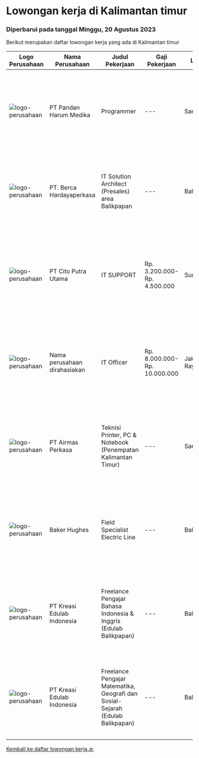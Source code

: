 
  # Lowongan kerja di Kalimantan timur

  ### Diperbarui pada tanggal Minggu, 20 Agustus 2023

  Berikut merupakan daftar lowongan kerja yang ada di Kalimantan timur

  |Logo Perusahaan | Nama Perusahaan | Judul Pekerjaan | Gaji Pekerjaan | Lokasi | Deskripsi | Tanggal diunggah | Pranala |
  | -------------- | --------------- | --------------- | --------- | --------- | -------------- | ------- | ----------- |
  |![logo-perusahaan](https://image-service-cdn.seek.com.au/ca14b774bc8d77f6b3bbd6acd6f5f40bb16d13d3/ee4dce1061f3f616224767ad58cb2fc751b8d2dc)|PT Pandan Harum Medika|Programmer|---|Samarinda|Menguasai SQL Language Menguasai PHP, Java Script, JSON Memahami penggunaan composer dan laravel Memahami penggunaan SIMRS Khanza (Nilai Tambah)...|Jumat, 18 Agustus 2023|https://www.jobstreet.co.id/id/job/programmer-4441073?token=0~4d735077-c9c6-46b6-9335-0a52c596fa5a&sectionRank=1&jobId=jobstreet-id-job-4441073|
|![logo-perusahaan](https://image-service-cdn.seek.com.au/6a76252207cfed561e664c874d4631f4aefd8409/ee4dce1061f3f616224767ad58cb2fc751b8d2dc)|PT. Berca Hardayaperkasa|IT Solution Architect (Presales) area Balikpapan|---|Balikpapan|Job Description: Assessment for customer current pain point, business objective and IT requirement. Design IT Infrastructure for Server, Storage,...|Rabu, 09 Agustus 2023|https://www.jobstreet.co.id/id/job/it-solution-architect-presales-area-balikpapan-4432436?token=0~4d735077-c9c6-46b6-9335-0a52c596fa5a&sectionRank=2&jobId=jobstreet-id-job-4432436|
|![logo-perusahaan](https://image-service-cdn.seek.com.au/b6696f0c3490414d51eb6218926f20bd40e1390e/ee4dce1061f3f616224767ad58cb2fc751b8d2dc)|PT Cito Putra Utama|IT SUPPORT|Rp. 3.200.000-Rp. 4.500.000|Surabaya|Requirement: Usia maksimal 30 tahun Pendidikan min D3 Teknis/Sistem Informatika Memiliki kemampuan trouble shootting hardware dan software, jaringan...|Rabu, 02 Agustus 2023|https://www.jobstreet.co.id/id/job/it-support-4424240?token=0~4d735077-c9c6-46b6-9335-0a52c596fa5a&sectionRank=3&jobId=jobstreet-id-job-4424240|
|![logo-perusahaan](https://i.ibb.co/sqvTCh9/112815900-stock-vector-no-image-available-icon-flat-vector.webp)|Nama perusahaan dirahasiakan|IT Officer|Rp. 8.000.000-Rp. 10.000.000|Jakarta Raya|Oversight and technical assistant to head office and branch staff related to IT issues. Design, developing, implementation, and troubleshooting for...|Selasa, 01 Agustus 2023|https://www.jobstreet.co.id/id/job/it-officer-4422365?token=0~4d735077-c9c6-46b6-9335-0a52c596fa5a&sectionRank=4&jobId=jobstreet-id-job-4422365|
|![logo-perusahaan](https://image-service-cdn.seek.com.au/e058612ba3ea3c8a5db01b881de07c38d7462a24/ee4dce1061f3f616224767ad58cb2fc751b8d2dc)|PT Airmas Perkasa|Teknisi Printer, PC & Notebook (Penempatan Kalimantan Timur)|---|Samarinda|Deskripsi Pekerjaan: Check dan eskalasi part yang dibutuhkan unit printer/PC/NB/AIO Backup dan restore data PC/NB/AIO Replace part unit...|Jumat, 21 Juli 2023|https://www.jobstreet.co.id/id/job/teknisi-printer-pc-notebook-penempatan-kalimantan-timur-4411084?token=0~4d735077-c9c6-46b6-9335-0a52c596fa5a&sectionRank=5&jobId=jobstreet-id-job-4411084|
|![logo-perusahaan](https://image-service-cdn.seek.com.au/f265e6d35d90e3a2d84b670c7c68b9a179cb4668/ee4dce1061f3f616224767ad58cb2fc751b8d2dc)|Baker Hughes|Field Specialist Electric Line|---|Balikpapan|Field Specialist Electric LineWould you like to work in the field supporting our customers?Do you enjoy working with cutting-edge technology? Join our...|Jumat, 18 Agustus 2023|https://www.jobstreet.co.id/id/job/field-specialist-electric-line-1036718781?token=0~4d735077-c9c6-46b6-9335-0a52c596fa5a&sectionRank=6&jobId=jobstreet-id-job-1036718781|
|![logo-perusahaan](https://image-service-cdn.seek.com.au/d78d5b423f565ab76a0abdc98cfa1ed191349b27/ee4dce1061f3f616224767ad58cb2fc751b8d2dc)|PT Kreasi Edulab Indonesia|Freelance Pengajar Bahasa Indonesia & Inggris (Edulab Balikpapan)|---|Balikpapan|- Memberikan pengajaran dengan sebaik-baiknya sesuai dengan konsep pengajaran efektif dan menyediakan waktu untuk melakukan KBM dicabang Edulab -...|Rabu, 26 Juli 2023|https://www.jobstreet.co.id/id/job/freelance-pengajar-bahasa-indonesia-inggris-edulab-balikpapan-1036521050?token=0~4d735077-c9c6-46b6-9335-0a52c596fa5a&sectionRank=7&jobId=jobstreet-id-job-1036521050|
|![logo-perusahaan](https://image-service-cdn.seek.com.au/d78d5b423f565ab76a0abdc98cfa1ed191349b27/ee4dce1061f3f616224767ad58cb2fc751b8d2dc)|PT Kreasi Edulab Indonesia|Freelance Pengajar Matematika, Geografi dan Sosial-Sejarah (Edulab Balikpapan)|---|Balikpapan|- Memberikan pengajaran dengan sebaik-baiknya sesuai dengan konsep pengajaran efektif dan menyediakan waktu untuk melakukan KBM dicabang Edulab -...|Rabu, 26 Juli 2023|https://www.jobstreet.co.id/id/job/freelance-pengajar-matematika-geografi-dan-sosial-sejarah-edulab-balikpapan-1036521221?token=0~4d735077-c9c6-46b6-9335-0a52c596fa5a&sectionRank=8&jobId=jobstreet-id-job-1036521221|


  [Kembali ke daftar lowongan kerja 🔙](../README.md#daftar-lowongan-kerja)
  